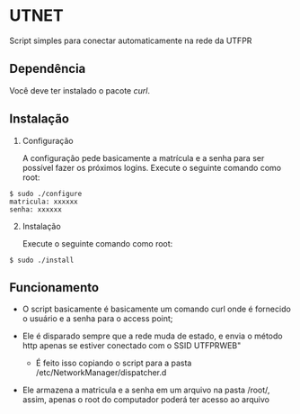 # UTNET

Script simples para conectar automaticamente na rede da UTFPR

## Dependência

Você deve ter instalado o pacote *curl*.

## Instalação

1. Configuração

	A configuração pede basicamente a matrícula e a senha para ser possível fazer os próximos logins. Execute o seguinte comando como root:
```shell
$ sudo ./configure
matricula: xxxxxx
senha: xxxxxx
```

2. Instalação

	Execute o seguinte comando como root:

```shell
$ sudo ./install
```

## Funcionamento

* O script basicamente é basicamente um comando curl onde é fornecido o usuário e a senha para o access point;

* Ele é disparado sempre que a rede muda de estado, e envia o método http apenas se estiver conectado com o SSID UTFPRWEB"

	- É feito isso copiando o script para a pasta /etc/NetworkManager/dispatcher.d

* Ele armazena a matricula e a senha em um arquivo na pasta /root/, assim, apenas o root do computador poderá ter acesso ao arquivo
